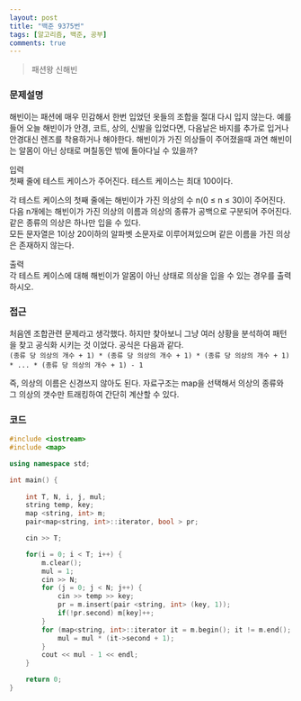 ```yaml
---
layout: post
title: "백준 9375번"
tags: [알고리즘, 백준, 공부]
comments: true
---
```


> 패션왕 신해빈  

### 문제설명  
해빈이는 패션에 매우 민감해서 한번 입었던 옷들의 조합을 절대 다시 입지 않는다. 예를 들어 오늘 해빈이가 안경, 코트, 상의, 신발을 입었다면, 다음날은 바지를 추가로 입거나 안경대신 렌즈를 착용하거나 해야한다. 해빈이가 가진 의상들이 주어졌을때 과연 해빈이는 알몸이 아닌 상태로 며칠동안 밖에 돌아다닐 수 있을까?  

입력  
첫째 줄에 테스트 케이스가 주어진다. 테스트 케이스는 최대 100이다.  

각 테스트 케이스의 첫째 줄에는 해빈이가 가진 의상의 수 n(0 ≤ n ≤ 30)이 주어진다.  
다음 n개에는 해빈이가 가진 의상의 이름과 의상의 종류가 공백으로 구분되어 주어진다. 같은 종류의 의상은 하나만 입을 수 있다.  
모든 문자열은 1이상 20이하의 알파벳 소문자로 이루어져있으며 같은 이름을 가진 의상은 존재하지 않는다.  

출력  
각 테스트 케이스에 대해 해빈이가 알몸이 아닌 상태로 의상을 입을 수 있는 경우를 출력하시오.  

### 접근  
처음엔 조합관련 문제라고 생각했다. 하지만 찾아보니 그냥 여러 상황을 분석하여 패턴을 찾고 공식화 시키는 것 이었다. 공식은 다음과 같다.  
`(종류 당 의상의 개수 + 1) * (종류 당 의상의 개수 + 1) * (종류 당 의상의 개수 + 1) * ... * (종류 당 의상의 개수 + 1) - 1`  

즉, 의상의 이름은 신경쓰지 않아도 된다. 자료구조는 map을 선택해서 의상의 종류와 그 의상의 갯수만 트래킹하여 간단히 계산할 수 있다.

### 코드  
~~~c++
#include <iostream>
#include <map>

using namespace std;

int main() {
    
    int T, N, i, j, mul;
    string temp, key;
    map <string, int> m;
    pair<map<string, int>::iterator, bool > pr;

    cin >> T;

    for(i = 0; i < T; i++) {
        m.clear();
        mul = 1;
        cin >> N;
        for (j = 0; j < N; j++) {
            cin >> temp >> key;
            pr = m.insert(pair <string, int> (key, 1));
            if(!pr.second) m[key]++;
        }
        for (map<string, int>::iterator it = m.begin(); it != m.end(); it++) {
            mul = mul * (it->second + 1);
        }
        cout << mul - 1 << endl;
    }

    return 0;
}
~~~